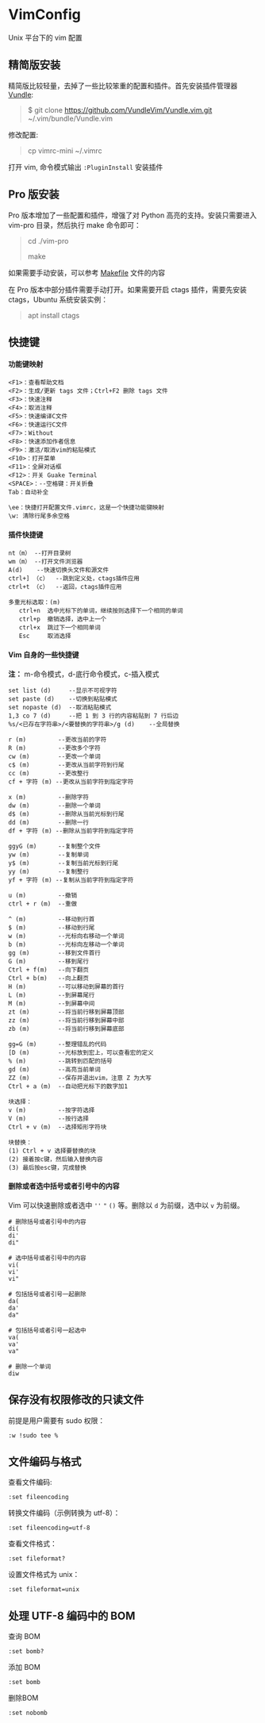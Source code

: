 VimConfig
=========

Unix 平台下的 vim 配置

## 精简版安装

精简版比较轻量，去掉了一些比较笨重的配置和插件。首先安装插件管理器 [Vundle](https://github.com/VundleVim/Vundle.vim):

> $ git clone https://github.com/VundleVim/Vundle.vim.git ~/.vim/bundle/Vundle.vim

修改配置:

> cp vimrc-mini ~/.vimrc

打开 vim, 命令模式输出 `:PluginInstall` 安装插件

## Pro 版安装

Pro 版本增加了一些配置和插件，增强了对 Python 高亮的支持。安装只需要进入 vim-pro 目录，然后执行 make 命令即可：

> cd ./vim-pro
>
> make

如果需要手动安装，可以参考 [Makefile](./vim-pro/Makefile) 文件的内容

在 Pro 版本中部分插件需要手动打开。如果需要开启 ctags 插件，需要先安装 ctags，Ubuntu 系统安装实例：

> apt install ctags

## 快捷键

#### 功能键映射

```
<F1>：查看帮助文档
<F2>：生成/更新 tags 文件；Ctrl+F2 删除 tags 文件
<F3>：快速注释
<F4>：取消注释
<F5>：快速编译C文件
<F6>：快速运行C文件
<F7>：Without
<F8>：快速添加作者信息
<F9>：激活/取消vim的粘贴模式
<F10>：打开菜单
<F11>：全屏对话框
<F12>：开关 Guake Terminal
<SPACE>：--空格键：开关折叠
Tab：自动补全

\ee：快捷打开配置文件.vimrc，这是一个快捷功能键映射
\w: 清除行尾多余空格
```

#### 插件快捷键

```
nt（m） --打开目录树
wm（m） --打开文件浏览器
A(d)    --快速切换头文件和源文件
ctrl+] （c）  --跳到定义处，ctags插件应用
ctrl+t （c）  --返回，ctags插件应用

多重光标选取：(m)
   ctrl+n  选中光标下的单词，继续按则选择下一个相同的单词
   ctrl+p  撤销选择，选中上一个
   ctrl+x  跳过下一个相同单词
   Esc     取消选择
```

#### Vim 自身的一些快捷键

**注：** m-命令模式，d-底行命令模式，c-插入模式

```
set list (d)     --显示不可视字符
set paste (d)    --切换到粘贴模式
set nopaste (d)  --取消粘贴模式
1,3 co 7 (d)     --把 1 到 3 行的内容粘贴到 7 行后边
%s/<已存在字符串>/<要替换的字符串>/g (d)    --全局替换

r (m)         --更改当前的字符
R (m)         --更改多个字符
cw (m)        --更改一个单词
c$ (m)        --更改从当前字符到行尾
cc (m)        --更改整行
cf + 字符 (m) --更改从当前字符到指定字符

x (m)         --删除字符
dw (m)        --删除一个单词
d$ (m)        --删除从当前光标到行尾
dd (m)        --删除一行
df + 字符 (m) --删除从当前字符到指定字符

ggyG (m)      --复制整个文件
yw (m)        --复制单词
y$ (m)        --复制当前光标到行尾
yy (m)        --复制整行
yf + 字符 (m) --复制从当前字符到指定字符

u (m)         --撤销
ctrl + r (m)  --重做

^ (m)         --移动到行首
$ (m)         --移动到行尾
w (m)         --光标向右移动一个单词
b (m)         --光标向左移动一个单词
gg (m)        --移到文件首行
G (m)         --移到尾行
Ctrl + f(m)   --向下翻页
Ctrl + b(m)   --向上翻页
H (m)         --可以移动到屏幕的首行
L (m)         --到屏幕尾行
M (m)         --到屏幕中间
zt (m)        --将当前行移到屏幕顶部
zz (m)        --将当前行移到屏幕中部
zb (m)        --将当前行移到屏幕底部

gg=G (m)      --整理错乱的代码
[D (m)        --光标放到宏上，可以查看宏的定义
% (m)         --跳转到匹配的括号
gd (m)        --高亮当前单词
ZZ (m)        --保存并退出vim，注意 Z 为大写
Ctrl + a (m)  --自动把光标下的数字加1

块选择：
v (m)         --按字符选择
V (m)         --按行选择
Ctrl + v (m)  --选择矩形字符块

块替换：
(1) Ctrl + v 选择要替换的块
(2) 接着按c键，然后输入替换内容
(3) 最后按esc键，完成替换
```

#### 删除或者选中括号或者引号中的内容

Vim 可以快速删除或者选中 `''` `"` `()` 等。删除以 `d` 为前缀，选中以 `v` 为前缀。

```
# 删除括号或者引号中的内容
di(
di'
di"

# 选中括号或者引号中的内容
vi(
vi'
vi"

# 包括括号或者引号一起删除
da(
da'
da"

# 包括括号或者引号一起选中
va(
va'
va"

# 删除一个单词
diw
```

## 保存没有权限修改的只读文件

前提是用户需要有 sudo 权限：

```
:w !sudo tee %
```

## 文件编码与格式

查看文件编码:

```
:set fileencoding
```

转换文件编码（示例转换为 utf-8）：

```
:set fileencoding=utf-8
```

查看文件格式：

```
:set fileformat?
```

设置文件格式为 unix：

```
:set fileformat=unix
```

## 处理 UTF-8 编码中的 BOM

查询 BOM

```
:set bomb?
```

添加 BOM

```
:set bomb
```

删除BOM

```
:set nobomb
```
